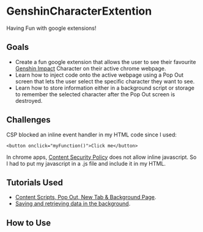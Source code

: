# GenshinCharacterExtention
Having Fun with google extensions! 
## Goals
* Create a fun google extension that allows the user to see their favourite [Genshin Impact](https://genshin.hoyoverse.com/en/) Character on their active chrome webpage. 
* Learn how to inject code onto the active webpage using a Pop Out screen that lets the user select the specific character they want to see. 
* Learn how to store information either in a background script or storage to remember the selected character after the Pop Out screen is destroyed. 
## Challenges 
 CSP blocked an inline event handler in my HTML code since I used:  
```
<button onclick="myFunction()">Click me</button>
```
 In chrome apps, [Content Security Policy](https://developer.chrome.com/extensions/contentSecurityPolicy) does not allow inline javascript. So I had to put my javascript in a .js file and include it in my HTML.
## Tutorials Used
* [Content Scripts, Pop Out, New Tab & Background Page](https://youtu.be/m9mTzpRnOqE). 
* [Saving and retrieving data in the background](https://youtu.be/dFVxUrd1wzA). 
## How to Use


